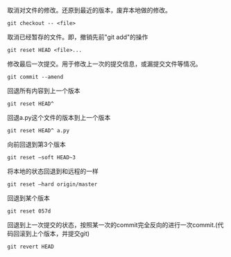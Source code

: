  取消对文件的修改。还原到最近的版本，废弃本地做的修改。
 
````
git checkout -- <file>
````

 取消已经暂存的文件。即，撤销先前"git add"的操作
 
 ```
git reset HEAD <file>...
```

修改最后一次提交。用于修改上一次的提交信息，或漏提交文件等情况。
```
git commit --amend
```

回退所有内容到上一个版本

```
git reset HEAD^
```

回退a.py这个文件的版本到上一个版本  
```
git reset HEAD^ a.py  
```
向前回退到第3个版本  
```
git reset –soft HEAD~3  
```
将本地的状态回退到和远程的一样  
```
git reset –hard origin/master  
```
回退到某个版本  
```
git reset 057d  
```
回退到上一次提交的状态，按照某一次的commit完全反向的进行一次commit.(代码回滚到上个版本，并提交git)
```
git revert HEAD
```

